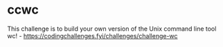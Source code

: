 # ccwc
This challenge is to build your own version of the Unix command line tool wc! - https://codingchallenges.fyi/challenges/challenge-wc
